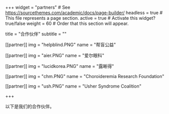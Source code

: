 +++
widget = "partners"  # See https://sourcethemes.com/academic/docs/page-builder/
headless = true  # This file represents a page section.
active = true  # Activate this widget? true/false
weight = 60  # Order that this section will appear.

title = "合作伙伴"
subtitle = ""

[[partner]]
  img = "helpblind.PNG"
  name = "帮盲公益"

[[partner]]
  img = "aier.PNG"
  name = "爱尔眼科"

[[partner]]
  img = "lucidkorea.PNG"
  name = "露晰得"

[[partner]]
  img = "chm.PNG"
  name = "Choroideremia Research Foundation"

[[partner]]
  img = "ush.PNG"
  name = "Usher Syndrome Coalition"  

+++

以下是我们的合作伙伴。